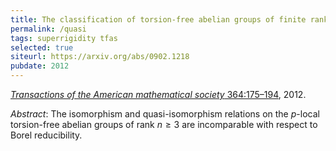 ```yaml
---
title: The classification of torsion-free abelian groups of finite rank up to isomorphism and up to quasi-isomorphism
permalink: /quasi
tags: superrigidity tfas
selected: true
siteurl: https://arxiv.org/abs/0902.1218
pubdate: 2012
---
```


[*Transactions of the American mathematical society* 364:175–194](https://dx.doi.org/10.1090/S0002-9947-2011-05349-3), 2012.<!--more-->

*Abstract*: The isomorphism and quasi-isomorphism relations on the $p$-local torsion-free abelian groups of rank $n\geq3$ are incomparable with respect to Borel reducibility.
